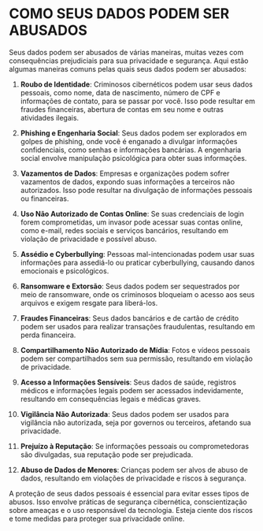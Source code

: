 # COMO SEUS DADOS PODEM SER ABUSADOS
Seus dados podem ser abusados de várias maneiras, muitas vezes com consequências prejudiciais para sua privacidade e segurança. Aqui estão algumas maneiras comuns pelas quais seus dados podem ser abusados:

1. **Roubo de Identidade**: Criminosos cibernéticos podem usar seus dados pessoais, como nome, data de nascimento, número de CPF e informações de contato, para se passar por você. Isso pode resultar em fraudes financeiras, abertura de contas em seu nome e outras atividades ilegais.

2. **Phishing e Engenharia Social**: Seus dados podem ser explorados em golpes de phishing, onde você é enganado a divulgar informações confidenciais, como senhas e informações bancárias. A engenharia social envolve manipulação psicológica para obter suas informações.

3. **Vazamentos de Dados**: Empresas e organizações podem sofrer vazamentos de dados, expondo suas informações a terceiros não autorizados. Isso pode resultar na divulgação de informações pessoais ou financeiras.

4. **Uso Não Autorizado de Contas Online**: Se suas credenciais de login forem comprometidas, um invasor pode acessar suas contas online, como e-mail, redes sociais e serviços bancários, resultando em violação de privacidade e possível abuso.

5. **Assédio e Cyberbullying**: Pessoas mal-intencionadas podem usar suas informações para assediá-lo ou praticar cyberbullying, causando danos emocionais e psicológicos.

6. **Ransomware e Extorsão**: Seus dados podem ser sequestrados por meio de ransomware, onde os criminosos bloqueiam o acesso aos seus arquivos e exigem resgate para liberá-los.

7. **Fraudes Financeiras**: Seus dados bancários e de cartão de crédito podem ser usados para realizar transações fraudulentas, resultando em perda financeira.

8. **Compartilhamento Não Autorizado de Mídia**: Fotos e vídeos pessoais podem ser compartilhados sem sua permissão, resultando em violação de privacidade.

9. **Acesso a Informações Sensíveis**: Seus dados de saúde, registros médicos e informações legais podem ser acessados indevidamente, resultando em consequências legais e médicas graves.

10. **Vigilância Não Autorizada**: Seus dados podem ser usados para vigilância não autorizada, seja por governos ou terceiros, afetando sua privacidade.

11. **Prejuízo à Reputação**: Se informações pessoais ou comprometedoras são divulgadas, sua reputação pode ser prejudicada.

12. **Abuso de Dados de Menores**: Crianças podem ser alvos de abuso de dados, resultando em violações de privacidade e riscos à segurança.

A proteção de seus dados pessoais é essencial para evitar esses tipos de abusos. Isso envolve práticas de segurança cibernética, conscientização sobre ameaças e o uso responsável da tecnologia. Esteja ciente dos riscos e tome medidas para proteger sua privacidade online.